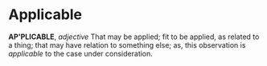 # Applicable

**AP'PLICABLE**, _adjective_ That may be applied; fit to be applied, as related to a thing; that may have relation to something else; as, this observation is _applicable_ to the case under consideration.